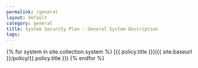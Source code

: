 ```yaml
---
permalink: /general
layout: default
category: general
title: System Security Plan - General System Description
tags:
---
```

{% for system in site.collection.system %}
  [{{ policy.title }}]({{ site.baseurl }}/policy/{{ policy.title }})
{% endfor %}
